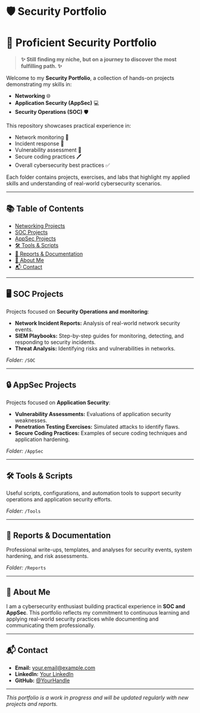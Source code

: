 # 🛡️ Security Portfolio

# 🔐 Proficient Security Portfolio

> **✨ Still finding my niche, but on a journey to discover the most fulfilling path. ✨**

Welcome to my **Security Portfolio**, a collection of hands-on projects demonstrating my skills in:

- **Networking** 🌐
- **Application Security (AppSec)** 💻
- **Security Operations (SOC)** 🛡️

This repository showcases practical experience in:

- Network monitoring 📡
- Incident response 🚨
- Vulnerability assessment 🔎
- Secure coding practices 🖊️
- Overall cybersecurity best practices ✅

Each folder contains projects, exercises, and labs that highlight my applied skills and understanding of real-world cybersecurity scenarios.

---

## 📚 Table of Contents

- [Networking Projects]()
- [SOC Projects](https://github.com/veiled-coder2/security-portfolio/tree/master/SOC)
- [AppSec Projects](#appsec-projects)
- [🛠️ Tools & Scripts](#tools--scripts)
- [📄 Reports & Documentation](#reports--documentation)
- [👤 About Me](#about-me)
- [📬 Contact](#contact)

---

## 🖥️ SOC Projects

Projects focused on **Security Operations and monitoring**:

- **Network Incident Reports:** Analysis of real-world network security events.
- **SIEM Playbooks:** Step-by-step guides for monitoring, detecting, and responding to security incidents.
- **Threat Analysis:** Identifying risks and vulnerabilities in networks.

_Folder:_ `/SOC`

---

## 🔒 AppSec Projects

Projects focused on **Application Security**:

- **Vulnerability Assessments:** Evaluations of application security weaknesses.
- **Penetration Testing Exercises:** Simulated attacks to identify flaws.
- **Secure Coding Practices:** Examples of secure coding techniques and application hardening.

_Folder:_ `/AppSec`

---

## 🛠️ Tools & Scripts

Useful scripts, configurations, and automation tools to support security operations and application security efforts.

_Folder:_ `/Tools`

---

## 📄 Reports & Documentation

Professional write-ups, templates, and analyses for security events, system hardening, and risk assessments.

_Folder:_ `/Reports`

---

## 👤 About Me

I am a cybersecurity enthusiast building practical experience in **SOC and AppSec**. This portfolio reflects my commitment to continuous learning and applying real-world security practices while documenting and communicating them professionally.

---

## 📬 Contact

- **Email:** your.email@example.com
- **LinkedIn:** [Your LinkedIn](https://www.linkedin.com/in/yourprofile)
- **GitHub:** [@YourHandle](https://github.com/YourUsername)

---

_This portfolio is a work in progress and will be updated regularly with new projects and reports._

